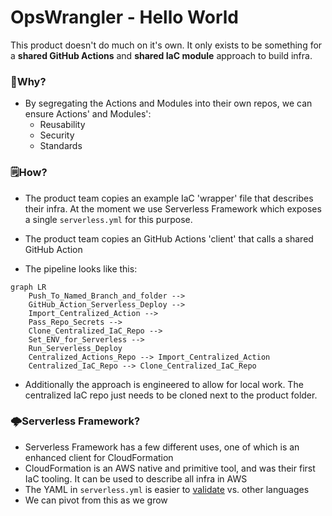 # OpsWrangler - Hello World
This product doesn't do much on it's own. It only exists to be something for a **shared GitHub Actions** and **shared IaC module** approach to build infra.

### 🤔Why?

- By segregating the Actions and Modules into their own repos, we can ensure Actions' and Modules':
  - Reusability
  - Security
  - Standards

### 🗒️How?

- The product team copies an example IaC 'wrapper' file that describes their infra. At the moment we use Serverless Framework which exposes a single `serverless.yml` for this purpose.

- The product team copies an GitHub Actions 'client' that calls a shared GitHub Action

- The pipeline looks like this:

```mermaid
graph LR
    Push_To_Named_Branch_and_folder -->
    GitHub_Action_Serverless_Deploy -->
    Import_Centralized_Action -->
    Pass_Repo_Secrets -->
    Clone_Centralized_IaC_Repo -->
    Set_ENV_for_Serverless -->
    Run_Serverless_Deploy
    Centralized_Actions_Repo --> Import_Centralized_Action
    Centralized_IaC_Repo --> Clone_Centralized_IaC_Repo
```

- Additionally the approach is engineered to allow for local work. The centralized IaC repo just needs to be cloned next to the product folder.

### 🌩️Serverless Framework?

- Serverless Framework has a few different uses, one of which is an enhanced client for CloudFormation
- CloudFormation is an AWS native and primitive tool, and was their first IaC tooling. It can be used to describe all infra in AWS
- The YAML in `serverless.yml` is easier to [validate](https://cuelang.org/docs/integrations/yaml/) vs. other languages
- We can pivot from this as we grow
